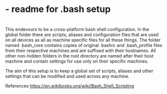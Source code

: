 #
# - readme for .bash setup
#

This endevours to be a cross-platform bash shell configuration. In the global folder there are scripts, aliases and configuration files that are used on all devices as all as machine specific files for all these things. The folder named .bash_core contains copies of original .bashrc and .bash_profile files from their respective machines and are suffixed with their hostnames. All other non-hidden folders in the root directory are named after their host machine and contain settings for use only on their specific machines.

The aim of this setup is to keep a global set of scripts, aliases and other settings that can be modified and used across any machine.

References
https://en.wikibooks.org/wiki/Bash_Shell_Scripting

